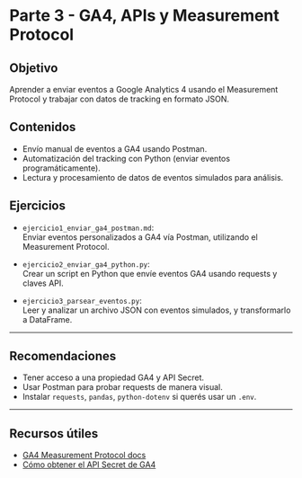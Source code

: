 # Parte 3 - GA4, APIs y Measurement Protocol

## Objetivo
Aprender a enviar eventos a Google Analytics 4 usando el Measurement Protocol y trabajar con datos de tracking en formato JSON.

## Contenidos

- Envío manual de eventos a GA4 usando Postman.
- Automatización del tracking con Python (enviar eventos programáticamente).
- Lectura y procesamiento de datos de eventos simulados para análisis.

## Ejercicios

- `ejercicio1_enviar_ga4_postman.md`:  
  Enviar eventos personalizados a GA4 vía Postman, utilizando el Measurement Protocol.

- `ejercicio2_enviar_ga4_python.py`:  
  Crear un script en Python que envíe eventos GA4 usando requests y claves API.

- `ejercicio3_parsear_eventos.py`:  
  Leer y analizar un archivo JSON con eventos simulados, y transformarlo a DataFrame.

---

## Recomendaciones

- Tener acceso a una propiedad GA4 y API Secret.
- Usar Postman para probar requests de manera visual.
- Instalar `requests`, `pandas`, `python-dotenv` si querés usar un `.env`.

---

## Recursos útiles

- [GA4 Measurement Protocol docs](https://developers.google.com/analytics/devguides/collection/protocol/ga4)
- [Cómo obtener el API Secret de GA4](https://support.google.com/analytics/answer/9267744)
